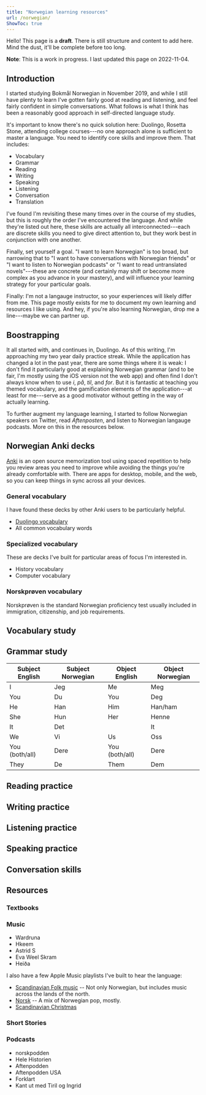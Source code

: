 ```yaml
---
title: "Norwegian learning resources"
url: /norwegian/
ShowToc: true
---
```


<div class="notice notice--draft">
    <div>
        Hello! This page is a <strong>draft</strong>. There is still structure and content to add here. Mind the dust, it'll be complete before too long.
    </div>
</div>

**Note**: This is a work in progress. I last updated this page on 2022-11-04.

## Introduction

I started studying Bokmål Norwegian in November 2019, and while I still have plenty to learn I've gotten fairly good at reading and listening, and feel fairly confident in simple conversations. What follows is what I think has been a reasonably good approach in self-directed language study. 

It's important to know there's no quick solution here: Duolingo, Rosetta Stone, attending college courses---no one approach alone is sufficient to master a language. You need to identify core skills and improve them. That includes:

- Vocabulary
- Grammar
- Reading
- Writing
- Speaking
- Listening
- Conversation
- Translation

I've found I'm revisiting these many times over in the course of my studies, but this is roughly the order I've encountered the language. And while they're listed out here, these skills are actually all interconnected---each are discrete skills you need to give direct attention to, but they work best in conjunction with one another.

Finally, set yourself a goal. "I want to learn Norwegian" is too broad, but narrowing that to "I want to have conversations with Norwegian friends" or "I want to listen to Norwegian podcasts" or "I want to read untranslated novels"---these are concrete (and certainly may shift or become more complex as you advance in your mastery), and will influence your learning strategy for your particular goals. 

Finally: I'm not a langauge instructor, so your experiences will likely differ from me. This page mostly exists for me to document my own learning and resources I like using. And hey, if you're also learning Norwegian, drop me a line---maybe we can partner up.

## Boostrapping

It all started with, and continues in, Duolingo. As of this writing, I'm approaching my two year daily practice streak. While the application has changed a lot in the past year, there are some things where it is weak: I don't find it particularly good at explaining Norwegian grammar (and to be fair, I'm mostly using the iOS version not the web app) and often find I don't always know when to use *i*, *på*, *til*, and *for*. But it is fantastic at teaching you themed vocabulary, and the gamification elements of the application---at least for me---serve as a good motivator without getting in the way of actually learning.

To further augment my language learning, I started to follow Norwegian speakers on Twitter, read *Aftenposten*, and listen to Norwegian langauge podcasts. More on this in the resources below.

## Norwegian Anki decks 

[Anki](https://apps.ankiweb.net/) is an open source memorization tool using spaced repetition to help you review areas you need to improve while avoiding the things you're already comfortable with. There are apps for desktop, mobile, and the web, so you can keep things in sync across all your devices. 

### General vocabulary 

I have found these decks by other Anki users to be particularly helpful. 

- [Duolingo vocabulary](https://ankiweb.net/shared/info/923795004) 
- All common vocabulary words

### Specialized vocabulary 

These are decks I've built for particular areas of focus I'm interested in. 

- History vocabulary 
- Computer vocabulary

### Norskprøven vocabulary 

Norskprøven is the standard Norwegian proficiency test usually included in immigration, citizenship, and job requirements. 

## Vocabulary study 

## Grammar study 

| Subject English | Subject Norwegian | Object English | Object Norwegian |
| --- | --- | --- | --- |
| I | Jeg | Me | Meg |
| You | Du | You | Deg |
| He | Han | Him | Han/ham |
| She | Hun | Her | Henne |
| It | Det | |It | Det |
| We | Vi | Us | Oss |
| You (both/all) | Dere | You (both/all) | Dere |
| They | De | Them | Dem |

## Reading practice 

## Writing practice 

## Listening practice

## Speaking practice 

## Conversation skills

## Resources

### Textbooks

### Music

- Wardruna
- Hkeem
- Astrid S
- Eva Weel Skram
- Heiða

I also have a few Apple Music playlists I've built to hear the language: 

- [Scandinavian Folk music](https://music.apple.com/us/playlist/scandiavian-folk/pl.u-02PAtAp25X) -- Not only Norwegian, but includes music across the lands of the north.
- [Norsk](https://music.apple.com/us/playlist/norsk/pl.u-pprECEoGkY) -- A mix of Norwegian pop, mostly.
- [Scandinavian Christmas](https://music.apple.com/us/playlist/scandinavian-christmas/pl.u-rKbYcr5d09)

### Short Stories

### Podcasts

- norskpodden 
- Hele Historien 
- Aftenpodden
- Aftenpodden USA 
- Forklart
- Kant ut med Tiril og Ingrid
